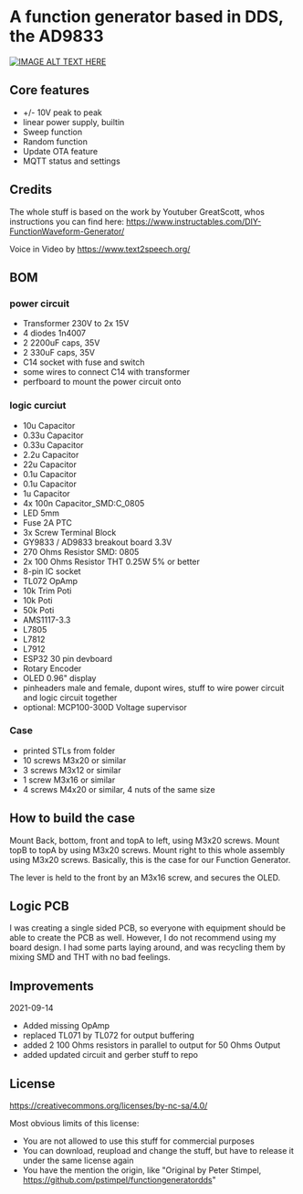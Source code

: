 # A function generator based in DDS, the AD9833

[![IMAGE ALT TEXT HERE](https://img.youtube.com/vi/zaaheF0XjLw/0.jpg)](https://www.youtube.com/watch?v=zaaheF0XjLw )


## Core features

- +/- 10V peak to peak
- linear power supply, builtin
- Sweep function
- Random function
- Update OTA feature
- MQTT status and settings

## Credits

The whole stuff is based on the work by Youtuber GreatScott, whos instructions you can find here: https://www.instructables.com/DIY-FunctionWaveform-Generator/

Voice in Video by https://www.text2speech.org/

## BOM
### power circuit

- Transformer 230V to 2x 15V
- 4 diodes 1n4007
- 2 2200uF caps, 35V
- 2 330uF caps, 35V
- C14 socket with fuse and switch
- some wires to connect C14 with transformer
- perfboard to mount the power circuit onto

### logic curciut

- 10u Capacitor
- 0.33u Capacitor
- 0.33u Capacitor
- 2.2u Capacitor
- 22u Capacitor
- 0.1u Capacitor
- 0.1u Capacitor
- 1u Capacitor
- 4x 100n Capacitor_SMD:C_0805
- LED 5mm
- Fuse 2A PTC
- 3x Screw Terminal Block
- GY9833 / AD9833 breakout board 3.3V
- 270 Ohms Resistor SMD: 0805
- 2x 100 Ohms Resistor THT 0.25W 5% or better
- 8-pin IC socket
- TL072 OpAmp
- 10k Trim Poti
- 10k Poti
- 50k Poti 
- AMS1117-3.3
- L7805
- L7812
- L7912
- ESP32 30 pin devboard
- Rotary Encoder
- OLED 0.96" display
- pinheaders male and female, dupont wires, stuff to wire power circuit and logic circuit together
- optional: MCP100-300D Voltage supervisor

### Case

- printed STLs from folder
- 10 screws M3x20 or similar
- 3 screws M3x12 or similar
- 1 screw M3x16 or similar
- 4 screws M4x20 or similar, 4 nuts of the same size

## How to build the case

Mount Back, bottom, front and topA to left, using M3x20 screws. Mount topB to topA by using M3x20 screws. Mount right to this whole assembly using M3x20 screws. Basically, this is the case for our Function Generator.

The lever is held to the front by an M3x16 screw, and secures the OLED.

## Logic PCB

I was creating a single sided PCB, so everyone with equipment should be able to create the PCB as well. However, I do not recommend using my board design. I had some parts laying around, and was recycling them by mixing SMD and THT with no bad feelings. 

## Improvements

2021-09-14 

- Added missing OpAmp
- replaced TL071 by TL072 for output buffering
- added 2 100 Ohms resistors in parallel to output for 50 Ohms Output
- added updated circuit and gerber stuff to repo 

## License

https://creativecommons.org/licenses/by-nc-sa/4.0/

Most obvious limits of this license:

- You are not allowed to use this stuff for commercial purposes
- You can download, reupload and change the stuff, but have to release it under the same license again
- You have the mention the origin, like "Original by Peter Stimpel, https://github.com/pstimpel/functiongeneratordds"

